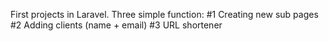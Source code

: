 First projects in Laravel.
Three simple function: 
    #1 Creating new sub pages
    #2 Adding clients (name + email)
    #3 URL shortener
